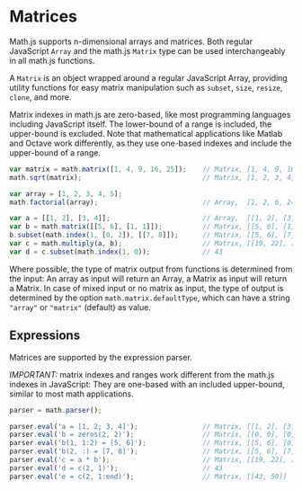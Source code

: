 # Matrices

Math.js supports n-dimensional arrays and matrices. Both regular JavaScript
`Array` and the math.js `Matrix` type can be used interchangeably in all math.js
functions.

A `Matrix` is an object wrapped around a regular JavaScript Array, providing
utility functions for easy matrix manipulation such as `subset`, `size`,
`resize`, `clone`, and more.

Matrix indexes in math.js are zero-based, like most programming languages
including JavaScript itself.
The lower-bound of a range is included, the upper-bound is excluded.
Note that mathematical applications like Matlab and Octave work differently,
as they use one-based indexes and include the upper-bound of a range.

```js
var matrix = math.matrix([1, 4, 9, 16, 25]);    // Matrix, [1, 4, 9, 16, 25]
math.sqrt(matrix);                              // Matrix, [1, 2, 3, 4, 5]

var array = [1, 2, 3, 4, 5];
math.factorial(array);                          // Array,  [1, 2, 6, 24, 120]

var a = [[1, 2], [3, 4]];                       // Array,  [[1, 2], [3, 4]]
var b = math.matrix([[5, 6], [1, 1]]);          // Matrix, [[5, 6], [1, 1]]
b.subset(math.index(1, [0, 2]), [[7, 8]]);      // Matrix, [[5, 6], [7, 8]]
var c = math.multiply(a, b);                    // Matrix, [[19, 22], [43, 50]]
var d = c.subset(math.index(1, 0));             // 43
```

Where possible, the type of matrix output from functions is determined from the
input: An array as input will return an Array, a Matrix as input will return a
Matrix. In case of mixed input or no matrix as input, the type of output is
determined by the option `math.matrix.defaultType`, which can have a string
`"array"` or `"matrix"` (default) as value.


## Expressions

Matrices are supported by the expression parser.

*IMPORTANT:* matrix indexes and ranges work different from the math.js indexes
in JavaScript: They are one-based with an included upper-bound, similar to most
math applications.


```js
parser = math.parser();

parser.eval('a = [1, 2; 3, 4]');                // Matrix, [[1, 2], [3, 4]]
parser.eval('b = zeros(2, 2)');                 // Matrix, [[0, 0], [0, 0]]
parser.eval('b(1, 1:2) = [5, 6]');              // Matrix, [[5, 6], [0, 0]]
parser.eval('b(2, :) = [7, 8]');                // Matrix, [[5, 6], [7, 8]]
parser.eval('c = a * b');                       // Matrix, [[19, 22], [43, 50]]
parser.eval('d = c(2, 1)');                     // 43
parser.eval('e = c(2, 1:end)');                 // Matrix, [[43, 50]]
```
